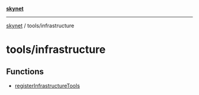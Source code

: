 [**skynet**](../../README.md)

***

[skynet](../../README.md) / tools/infrastructure

# tools/infrastructure

## Functions

- [registerInfrastructureTools](functions/registerInfrastructureTools.md)
